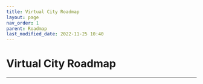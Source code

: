 ```yaml
---
title: Virtual City Roadmap
layout: page
nav_order: 1
parent: Roadmap
last_modified_date: 2022-11-25 10:40
---
```


# Virtual City Roadmap

----------------

